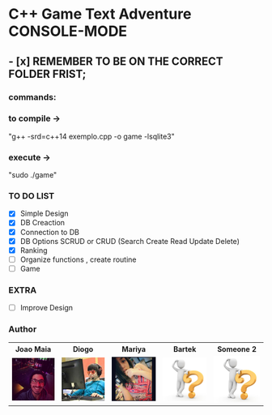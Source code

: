# C++ Game Text Adventure CONSOLE-MODE

## - [x] REMEMBER TO BE ON THE CORRECT FOLDER FRIST;
### commands:
### to compile -> 
"g++ -srd=c++14 exemplo.cpp -o game -lsqlite3"
### execute -> 
"sudo ./game"


### TO DO LIST

- [x] Simple Design
- [x] DB Creaction
- [x] Connection to DB
- [x] DB Options SCRUD or CRUD (Search Create Read Update Delete)
- [x] Ranking
- [ ] Organize functions , create routine 
- [ ] Game 

### EXTRA 

- [ ] Improve Design 





### Author


<table id='tabI' border="0" style="width:100%;border:0px;" >
  <tr>
    <th>Joao Maia</th>
    <th>Diogo</th> 
    <th>Mariya</th>
    <th>Bartek</th>
    <th>Someone 2</th>
  </tr>
  <tr>
    <td><a href="https://twitter.com/wannabevunf1"><img src="authorsIMG/joao_maia.jpg" width="100"></a></td>
    <td><a href="https://www.instagram.com/diogo.avm/"><img src="authorsIMG/diogo.jpg" width="100"></a></td>
    <td><a href="https://www.instagram.com/mariya_lok/"><img src="authorsIMG/mariya.jpg" width="100"></a></td>
    <td><img src="authorsIMG/WHOIS.jpg" width="100"></td>
    <td><img src="authorsIMG/WHOIS.jpg" width="100"></td>
  </tr>

</table>

